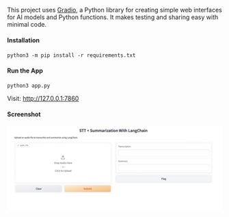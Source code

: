 This project uses [Gradio](https://gradio.app/), a Python library for creating simple web interfaces for AI models and Python functions. It makes testing and sharing easy with minimal code.

#### Installation
```
python3 -m pip install -r requirements.txt
```

#### Run the App
```
python3 app.py
```

Visit: http://127.0.0.1:7860


#### Screenshot

![alt text](image-1.png)